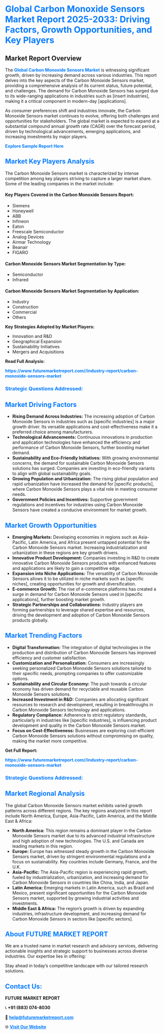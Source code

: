 <h1 style="color: #007BFF;">Global Carbon Monoxide Sensors Market Report 2025-2033: Driving Factors, Growth Opportunities, and Key Players</h1>

<section id="overview">
<h2>Market Report Overview</h2>
<p>The <a href="https://www.futuremarketreport.com//industry-report/carbon-monoxide-sensors-market" style="color: #007BFF; text-decoration: none;"><strong>Global Carbon Monoxide Sensors Market</strong></a> is witnessing significant growth, driven by increasing demand across various industries. This report delves into the key aspects of the Carbon Monoxide Sensors market, providing a comprehensive analysis of its current status, future potential, and challenges. The demand for Carbon Monoxide Sensors has surged due to its wide-ranging applications in industries such as [insert industries], making it a critical component in modern-day [applications].</p>
<p>As consumer preferences shift and industries innovate, the Carbon Monoxide Sensors market continues to evolve, offering both challenges and opportunities for stakeholders. The global market is expected to expand at a substantial compound annual growth rate (CAGR) over the forecast period, driven by technological advancements, emerging applications, and increasing investments by major players.</p>
</section>

<section id="overview">
<p><a href="https://www.futuremarketreport.com//request-sample/reportId=86242" style="color: #007BFF; text-decoration: none;"><strong>Explore Sample Report Here</strong></a></p>
</section>

<section id="key-players">
<h2 style="color: #007BFF;">Market Key Players Analysis</h2>
<p>The Carbon Monoxide Sensors market is characterized by intense competition among key players striving to capture a larger market share. Some of the leading companies in the market include:</p>
<h4>Key Players Covered in the Carbon Monoxide Sensors Report:</h4>
<ul><li>Siemens</li><li>Honeywell</li><li>ABB</li><li>Infineon</li><li>Eaton</li><li>Freescale Semiconductor</li><li>Analog Devices</li><li>Airmar Technology</li><li>Beanair</li><li>FIGARO</li></ul>
<h4>Carbon Monoxide Sensors Market Segmentation by Type:</h4>
<ul><li>Semiconductor</li><li>Infrared</li></ul>

<h4>Carbon Monoxide Sensors Market Segmentation by Application:</h4>
<ul><li>Industry</li><li>Construction</li><li>Commercial</li><li>Others</li></ul>
<p><strong>Key Strategies Adopted by Market Players:</strong></p>
<ul>
<li>Innovation and R&D</li>
<li>Geographical Expansion</li>
<li>Sustainability Initiatives</li>
<li>Mergers and Acquisitions</li>
</ul>
</section>

<section>
<p><strong>Read Full Analysis: </strong></p><a href="https://www.futuremarketreport.com//industry-report/carbon-monoxide-sensors-market" style="color: #007BFF; text-decoration: none;"><strong>https://www.futuremarketreport.com//industry-report/carbon-monoxide-sensors-market</strong></a>
<h3 style="color: #007BFF;">Strategic Questions Addressed:</h3>
</section>

<section id="driving-factors">
<h2 style="color: #007BFF;">Market Driving Factors</h2>
<ul>
<li><strong>Rising Demand Across Industries:</strong> The increasing adoption of Carbon Monoxide Sensors in industries such as [specific industries] is a major growth driver. Its versatile applications and cost-effectiveness make it a preferred choice among manufacturers.</li>
<li><strong>Technological Advancements:</strong> Continuous innovations in production and application technologies have enhanced the efficiency and performance of Carbon Monoxide Sensors, further boosting market demand.</li>
<li><strong>Sustainability and Eco-Friendly Initiatives:</strong> With growing environmental concerns, the demand for sustainable Carbon Monoxide Sensors solutions has surged. Companies are investing in eco-friendly variants to align with global sustainability goals.</li>
<li><strong>Growing Population and Urbanization:</strong> The rising global population and rapid urbanization have increased the demand for [specific products], where Carbon Monoxide Sensors plays a vital role in meeting consumer needs.</li>
<li><strong>Government Policies and Incentives:</strong> Supportive government regulations and incentives for industries using Carbon Monoxide Sensors have created a conducive environment for market growth.</li>
</ul>
</section>

<section id="growth-opportunities">
<h2 style="color: #007BFF;">Market Growth Opportunities</h2>
<ul>
<li><strong>Emerging Markets:</strong> Developing economies in regions such as Asia-Pacific, Latin America, and Africa present untapped potential for the Carbon Monoxide Sensors market. Increasing industrialization and urbanization in these regions are key growth drivers.</li>
<li><strong>Innovative Product Development:</strong> Companies investing in R&D to create innovative Carbon Monoxide Sensors products with enhanced features and applications are likely to gain a competitive edge.</li>
<li><strong>Expansion into Niche Applications:</strong> The versatility of Carbon Monoxide Sensors allows it to be utilized in niche markets such as [specific niches], creating opportunities for growth and diversification.</li>
<li><strong>E-commerce Growth:</strong> The rise of e-commerce platforms has created a surge in demand for Carbon Monoxide Sensors used in [specific applications], further boosting market growth.</li>
<li><strong>Strategic Partnerships and Collaborations:</strong> Industry players are forming partnerships to leverage shared expertise and resources, driving the development and adoption of Carbon Monoxide Sensors products globally.</li>
</ul>
</section>

<section id="trending-factors">
<h2 style="color: #007BFF;">Market Trending Factors</h2>
<ul>
<li><strong>Digital Transformation:</strong> The integration of digital technologies in the production and distribution of Carbon Monoxide Sensors has improved efficiency and customer satisfaction.</li>
<li><strong>Customization and Personalization:</strong> Consumers are increasingly seeking personalized Carbon Monoxide Sensors solutions tailored to their specific needs, prompting companies to offer customizable options.</li>
<li><strong>Sustainability and Circular Economy:</strong> The push towards a circular economy has driven demand for recyclable and reusable Carbon Monoxide Sensors solutions.</li>
<li><strong>Increased Investment in R&D:</strong> Companies are allocating significant resources to research and development, resulting in breakthroughs in Carbon Monoxide Sensors technology and applications.</li>
<li><strong>Regulatory Compliance:</strong> Adherence to strict regulatory standards, particularly in industries like [specific industries], is influencing product development and quality in the Carbon Monoxide Sensors market.</li>
<li><strong>Focus on Cost-Effectiveness:</strong> Businesses are exploring cost-efficient Carbon Monoxide Sensors solutions without compromising on quality, making the market more competitive.</li>
</ul>
</section>

<section>
<p><strong>Get Full Report: </strong></p><a href="https://www.futuremarketreport.com//industry-report/carbon-monoxide-sensors-market" style="color: #007BFF; text-decoration: none;"><strong>https://www.futuremarketreport.com//industry-report/carbon-monoxide-sensors-market</strong></a>
<h3 style="color: #007BFF;">Strategic Questions Addressed:</h3>
</section>


<section id="regional-analysis">
<h2 style="color: #007BFF;">Market Regional Analysis</h2>
<p>The global Carbon Monoxide Sensors market exhibits varied growth patterns across different regions. The key regions analyzed in this report include North America, Europe, Asia-Pacific, Latin America, and the Middle East & Africa:</p>
<ul>
<li><strong>North America:</strong> This region remains a dominant player in the Carbon Monoxide Sensors market due to its advanced industrial infrastructure and high adoption of new technologies. The U.S. and Canada are leading markets in this region.</li>
<li><strong>Europe:</strong> Europe has witnessed steady growth in the Carbon Monoxide Sensors market, driven by stringent environmental regulations and a focus on sustainability. Key countries include Germany, France, and the U.K.</li>
<li><strong>Asia-Pacific:</strong> The Asia-Pacific region is experiencing rapid growth, fueled by industrialization, urbanization, and increasing demand for Carbon Monoxide Sensors in countries like China, India, and Japan.</li>
<li><strong>Latin America:</strong> Emerging markets in Latin America, such as Brazil and Mexico, present significant opportunities for the Carbon Monoxide Sensors market, supported by growing industrial activities and investments.</li>
<li><strong>Middle East & Africa:</strong> The region’s growth is driven by expanding industries, infrastructure development, and increasing demand for Carbon Monoxide Sensors in sectors like [specific sectors].</li>
</ul>
</section>

<footer>
<h2 style="color: #007BFF;">About FUTURE MARKET REPORT</h2>
<p>We are a trusted name in market research and advisory services, delivering actionable insights and strategic support to businesses across diverse industries. Our expertise lies in offering:</p>

<p>Stay ahead in today’s competitive landscape with our tailored research solutions.</p>

<h2 style="color: #007BFF;">Contact Us:</h2>
<p><strong>FUTURE MARKET REPORT</strong></p>
<p>📞 <strong>+91 (883) 074-8030</strong></p>
<p>📧 <strong><a href="mailto:help@futuremarketreport.com" style="color: #007BFF;">help@futuremarketreport.com</a></strong></p>
<p>🌐 <strong><a href="https://www.futuremarketreport.com/" style="color: #007BFF;">Visit Our Website</a></strong></p>
</footer>